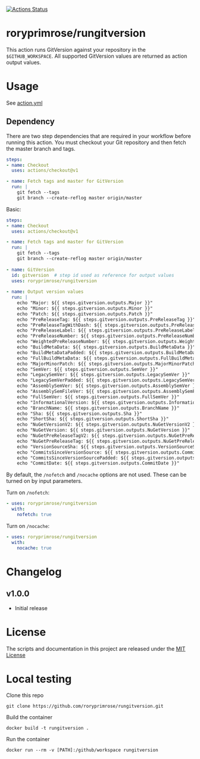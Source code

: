 [![Actions Status](https://github.com/roryprimrose/rungitversion/workflows/CI/badge.svg)](https://github.com/roryprimrose/rungitversion/actions)

# roryprimrose/rungitversion

This action runs GitVersion against your repository in the `$GITHUB_WORKSPACE`. All supported GitVersion values are returned as action output values.

# Usage

See [action.yml](action.yml)

## Dependency
There are two step dependencies that are required in your workflow before running this action. You must checkout your Git repository and then fetch the master branch and tags.

```yaml
steps:
- name: Checkout
  uses: actions/checkout@v1

- name: Fetch tags and master for GitVersion
  run: |
    git fetch --tags
    git branch --create-reflog master origin/master
```

Basic:

```yaml
steps:
- name: Checkout
  uses: actions/checkout@v1

- name: Fetch tags and master for GitVersion
  run: |
    git fetch --tags
    git branch --create-reflog master origin/master
    
- name: GitVersion
  id: gitversion  # step id used as reference for output values
  uses: roryprimrose/rungitversion
  
- name: Output version values 
  run: |
    echo "Major: ${{ steps.gitversion.outputs.Major }}"
    echo "Minor: ${{ steps.gitversion.outputs.Minor }}"
    echo "Patch: ${{ steps.gitversion.outputs.Patch }}"
    echo "PreReleaseTag: ${{ steps.gitversion.outputs.PreReleaseTag }}"
    echo "PreReleaseTagWithDash: ${{ steps.gitversion.outputs.PreReleaseTagWithDash }}"
    echo "PreReleaseLabel: ${{ steps.gitversion.outputs.PreReleaseLabel }}"
    echo "PreReleaseNumber: ${{ steps.gitversion.outputs.PreReleaseNumber }}"
    echo "WeightedPreReleaseNumber: ${{ steps.gitversion.outputs.WeightedPreReleaseNumber }}"
    echo "BuildMetaData: ${{ steps.gitversion.outputs.BuildMetaData }}"
    echo "BuildMetaDataPadded: ${{ steps.gitversion.outputs.BuildMetaDataPadded }}"
    echo "FullBuildMetaData: ${{ steps.gitversion.outputs.FullBuildMetaData }}"
    echo "MajorMinorPatch: ${{ steps.gitversion.outputs.MajorMinorPatch }}"
    echo "SemVer: ${{ steps.gitversion.outputs.SemVer }}"
    echo "LegacySemVer: ${{ steps.gitversion.outputs.LegacySemVer }}"
    echo "LegacySemVerPadded: ${{ steps.gitversion.outputs.LegacySemVerPadded }}"
    echo "AssemblySemVer: ${{ steps.gitversion.outputs.AssemblySemVer }}"
    echo "AssemblySemFileVer: ${{ steps.gitversion.outputs.AssemblySemFileVer }}"
    echo "FullSemVer: ${{ steps.gitversion.outputs.FullSemVer }}"
    echo "InformationalVersion: ${{ steps.gitversion.outputs.InformationalVersion }}"
    echo "BranchName: ${{ steps.gitversion.outputs.BranchName }}"
    echo "Sha: ${{ steps.gitversion.outputs.Sha }}"
    echo "ShortSha: ${{ steps.gitversion.outputs.ShortSha }}"
    echo "NuGetVersionV2: ${{ steps.gitversion.outputs.NuGetVersionV2 }}"
    echo "NuGetVersion: ${{ steps.gitversion.outputs.NuGetVersion }}"
    echo "NuGetPreReleaseTagV2: ${{ steps.gitversion.outputs.NuGetPreReleaseTagV2 }}"
    echo "NuGetPreReleaseTag: ${{ steps.gitversion.outputs.NuGetPreReleaseTag }}"
    echo "VersionSourceSha: ${{ steps.gitversion.outputs.VersionSourceSha }}"
    echo "CommitsSinceVersionSource: ${{ steps.gitversion.outputs.CommitsSinceVersionSource }}"
    echo "CommitsSinceVersionSourcePadded: ${{ steps.gitversion.outputs.CommitsSinceVersionSourcePadded }}"
    echo "CommitDate: ${{ steps.gitversion.outputs.CommitDate }}"
```

By default, the `/nofetch` and `/nocache` options are not used. These can be turned on by input parameters.

Turn on `/nofetch`:
```yaml
- uses: roryprimrose/rungitversion
  with:
    nofetch: true
```

Turn on `/nocache`:
```yaml
- uses: roryprimrose/rungitversion
  with:
    nocache: true
```

# Changelog

## v1.0.0
- Initial release

# License

The scripts and documentation in this project are released under the [MIT License](LICENSE)

# Local testing
Clone this repo
```
git clone https://github.com/roryprimrose/rungitversion.git
```

Build the container
```
docker build -t rungitversion .
```
Run the container
```
docker run --rm -v [PATH]:/github/workspace rungitversion
```